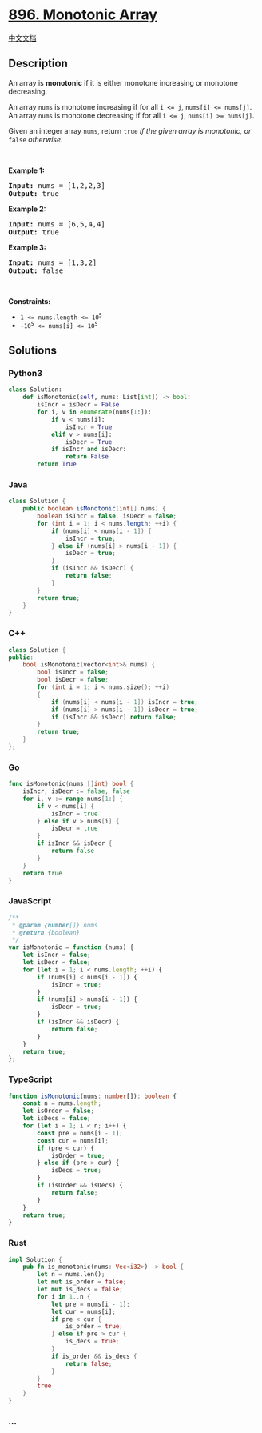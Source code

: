 # [896. Monotonic Array](https://leetcode.com/problems/monotonic-array)

[中文文档](/solution/0800-0899/0896.Monotonic%20Array/README.md)

## Description

<p>An array is <strong>monotonic</strong> if it is either monotone increasing or monotone decreasing.</p>

<p>An array <code>nums</code> is monotone increasing if for all <code>i &lt;= j</code>, <code>nums[i] &lt;= nums[j]</code>. An array <code>nums</code> is monotone decreasing if for all <code>i &lt;= j</code>, <code>nums[i] &gt;= nums[j]</code>.</p>

<p>Given an integer array <code>nums</code>, return <code>true</code><em> if the given array is monotonic, or </em><code>false</code><em> otherwise</em>.</p>

<p>&nbsp;</p>
<p><strong>Example 1:</strong></p>

<pre>
<strong>Input:</strong> nums = [1,2,2,3]
<strong>Output:</strong> true
</pre>

<p><strong>Example 2:</strong></p>

<pre>
<strong>Input:</strong> nums = [6,5,4,4]
<strong>Output:</strong> true
</pre>

<p><strong>Example 3:</strong></p>

<pre>
<strong>Input:</strong> nums = [1,3,2]
<strong>Output:</strong> false
</pre>

<p>&nbsp;</p>
<p><strong>Constraints:</strong></p>

<ul>
	<li><code>1 &lt;= nums.length &lt;= 10<sup>5</sup></code></li>
	<li><code>-10<sup>5</sup> &lt;= nums[i] &lt;= 10<sup>5</sup></code></li>
</ul>

## Solutions

<!-- tabs:start -->

### **Python3**

```python
class Solution:
    def isMonotonic(self, nums: List[int]) -> bool:
        isIncr = isDecr = False
        for i, v in enumerate(nums[1:]):
            if v < nums[i]:
                isIncr = True
            elif v > nums[i]:
                isDecr = True
            if isIncr and isDecr:
                return False
        return True
```

### **Java**

```java
class Solution {
    public boolean isMonotonic(int[] nums) {
        boolean isIncr = false, isDecr = false;
        for (int i = 1; i < nums.length; ++i) {
            if (nums[i] < nums[i - 1]) {
                isIncr = true;
            } else if (nums[i] > nums[i - 1]) {
                isDecr = true;
            }
            if (isIncr && isDecr) {
                return false;
            }
        }
        return true;
    }
}
```

### **C++**

```cpp
class Solution {
public:
    bool isMonotonic(vector<int>& nums) {
        bool isIncr = false;
        bool isDecr = false;
        for (int i = 1; i < nums.size(); ++i)
        {
            if (nums[i] < nums[i - 1]) isIncr = true;
            if (nums[i] > nums[i - 1]) isDecr = true;
            if (isIncr && isDecr) return false;
        }
        return true;
    }
};
```

### **Go**

```go
func isMonotonic(nums []int) bool {
	isIncr, isDecr := false, false
	for i, v := range nums[1:] {
		if v < nums[i] {
			isIncr = true
		} else if v > nums[i] {
			isDecr = true
		}
		if isIncr && isDecr {
			return false
		}
	}
	return true
}
```

### **JavaScript**

```js
/**
 * @param {number[]} nums
 * @return {boolean}
 */
var isMonotonic = function (nums) {
    let isIncr = false;
    let isDecr = false;
    for (let i = 1; i < nums.length; ++i) {
        if (nums[i] < nums[i - 1]) {
            isIncr = true;
        }
        if (nums[i] > nums[i - 1]) {
            isDecr = true;
        }
        if (isIncr && isDecr) {
            return false;
        }
    }
    return true;
};
```

### **TypeScript**

```ts
function isMonotonic(nums: number[]): boolean {
    const n = nums.length;
    let isOrder = false;
    let isDecs = false;
    for (let i = 1; i < n; i++) {
        const pre = nums[i - 1];
        const cur = nums[i];
        if (pre < cur) {
            isOrder = true;
        } else if (pre > cur) {
            isDecs = true;
        }
        if (isOrder && isDecs) {
            return false;
        }
    }
    return true;
}
```

### **Rust**

```rust
impl Solution {
    pub fn is_monotonic(nums: Vec<i32>) -> bool {
        let n = nums.len();
        let mut is_order = false;
        let mut is_decs = false;
        for i in 1..n {
            let pre = nums[i - 1];
            let cur = nums[i];
            if pre < cur {
                is_order = true;
            } else if pre > cur {
                is_decs = true;
            }
            if is_order && is_decs {
                return false;
            }
        }
        true
    }
}
```

### **...**

```

```

<!-- tabs:end -->
